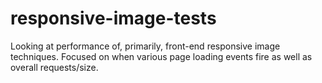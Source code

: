 responsive-image-tests
======================

Looking at performance of, primarily, front-end responsive image techniques. Focused on when various page loading events fire as well as overall requests/size.
